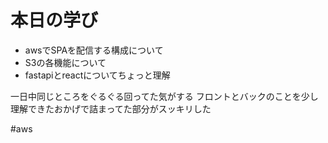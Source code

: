 # 本日の学び
- awsでSPAを配信する構成について
- S3の各機能について
- fastapiとreactについてちょっと理解

一日中同じところをぐるぐる回ってた気がする
フロントとバックのことを少し理解できたおかげで詰まってた部分がスッキリした

#aws
